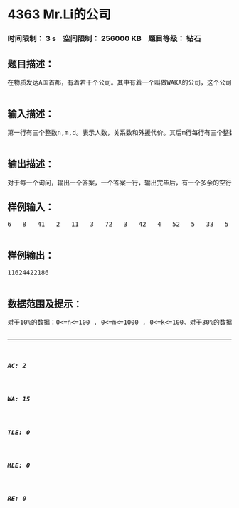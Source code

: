 # 4363 Mr.Li的公司   
### 时间限制： 3 s&nbsp;&nbsp;&nbsp;&nbsp;空间限制： 256000 KB&nbsp;&nbsp;&nbsp;&nbsp;题目等级： 钻石  
## 题目描述：  

<pre>
在物质发达A国首都，有着若干个公司。其中有着一个叫做WAKA的公司，这个公司的老板Mr.Li是你的中学同学，你来到他的公司，正准备好好玩耍时，Mr.Li抓住了你的手……事情是这样的，在他的公司中，有着n个员工，在这些员工之中，两两之间都有着“互利共赢”的关系，表示这两个员工可以在事业上互相帮助，而这样的关系一共有m条。当然，Mr.Li的员工都是些心高气傲的人，他们之间的互相帮助也是要收取代价的，并且他们觉得他们帮助过的人没有他们优越，而他们又绝对不会容忍不优越的人来帮助自己，即使代价很低。当然，在还没有互相帮助的时候，彼此之间的关系还是十分融洽的，并没有人觉得自己比别人优越。当然，Mr.Li的员工都是些很有才华的人，他们在公司之外结实了各种各样的人，如果向这人求取帮助所需花费可能更少。这样的帮助所需代价全都为d，这样的人很多，根本不愁找不到。当然，如果公司中也有代价为d且满足条件的人，则优先选择公司中的。一号总是那么臭屁，他只能容忍外援。当然，Mr.Li的员工都是些狡诈的人，他们在互相帮助后都会向上司提出要“报账”的申请，而公司希望所有员工都有人来帮助，因此公司的支出大大提高。Mr.Li满脸愁容的望着你，希望你给予他帮助。要求：在满足条件的情况下，求最小代价。这样就完了吗？当然没有。在Mr.Li的一再要求下，所有有关系的员工都组成一个块，统一管理，Mr.Li又给出了以下定义：【块】：几个或者一个员工有帮助关系，则统一起来，集合成一个块，统一处理。【块的和】：在一个块里的所有员工的代价和（当然是最优情况下）。【块的编号】：块的编号从1开始，之后依次递增，编号按照块中编号最小的员工的编号来编号。【块的最小值】：块中员工的代价的最小值。【Mr.Li和】：对于一段个数为n的块区间，有∑（i=1 i<=n）∑(j=1 j<=C(i-1,n-1)) (-1)^(i+n) ∏(k=1;k<=i) aq(q∈[1,n])  (没有图片我也很痛苦啊，试了好久都不行)如：n=1 展开为 a1。     n=2 展开为 a1a2-a1-a2。其中，每个组合中aq不重复，每一个组合不重复。其中，aq为块的和，a1a2a3和a2a3a1算作重复。在这样的定义下，有了这样几个操作：M ：a  c   块a的所有员工代价都加上c,最小值也相应变化。A ：a  b  查询块区间[a,b]上的块的和的和。由于其值很大，要mod 1000000007Q ：a  b  查询块区间[a,b]中员工代价的最小值。Y ：a  b  查询块区间[a,b]中的Mr.Li和。由于其值很大，要mod 1000000007  

</pre>
  
  
## 输入描述：  

<pre>
第一行有三个整数n,m,d。表示人数，关系数和外援代价。其后m行每行有三个整数a,b,c。表示a,b可以互相帮助，代价为c。即：a帮助b为c；b帮助a也为c。之后一行一个整数k,表示操作个数，之后k行分别为一个操作。  

</pre>
  
  
## 输出描述：  

<pre>
对于每一个询问，输出一个答案，一个答案一行，输出完毕后，有一个多余的空行。
</pre>
  
  
## 样例输入：  

<pre>
6   8   41   2   11   3   72   3   42   4   52   5   33   5   24   6   25   6   79Q   1   2A   1   2Q   2   2Y   1   2M   1   2Q   1   2Q   2   2A   1   1Y   2   2  

</pre>
  
  
## 样例输出：  

<pre>
11624422186  

</pre>
  
  
## 数据范围及提示：  

<pre>
对于10%的数据：0<=n<=100 , 0<=m<=1000 , 0<=k<=100。对于30%的数据：0<=n<=1000 , 0<=m<=10000 , 0<=k<=1000。对于另外10%的数据：没有Y操作。对于另外10%的数据：没有M操作。对于另外10%的数据：没有Y和M操作。对于另外10%的数据：只有一个块。0<=n<=500000, 0<=m<=700000, 0<=k<=700000。对于其余数据：0<=n<=200000 , 0<=m<=400000 ，0<=k<=300000(除了只有一个块的数据)。对于100%的数据：0<=n<=500000 , 0<=m<=700000 ，0<=k<=700000 , 0<=a,b<=n ，0<c,d<=1000000000。  

</pre>
  
  
***  

##### AC: 2  
##### WA: 15  
##### TLE: 0  
##### MLE: 0  
##### RE: 0  
